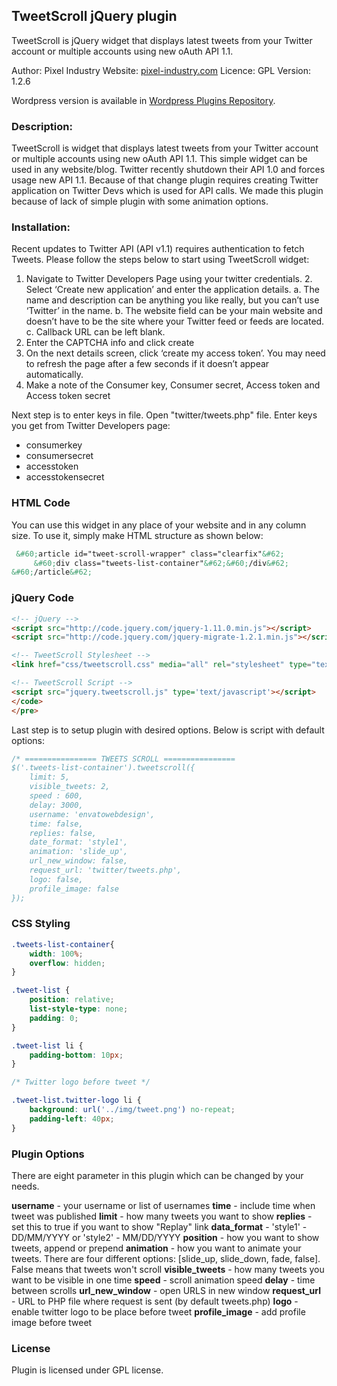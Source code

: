 ## TweetScroll jQuery plugin ##


TweetScroll is jQuery widget that displays latest tweets from your Twitter account or multiple accounts 
using new oAuth API 1.1. 

Author: Pixel Industry
Website: [pixel-industry.com](pixel-industry.com)
Licence: GPL
Version: 1.2.6

Wordpress version is available in [Wordpress Plugins Repository](http://wordpress.org/plugins/tweetscroll-widget/).

### Description: ###

TweetScroll is widget that displays latest tweets from your Twitter account or multiple accounts using new 
oAuth API 1.1. This simple widget can be used in any website/blog. Twitter recently shutdown their API 1.0 
and forces usage new API 1.1. Because of that change plugin requires creating Twitter application on Twitter 
Devs which is used for API calls. We made this plugin because of lack of simple plugin with some animation options.

### Installation: ###

Recent updates to Twitter API (API v1.1) requires authentication to fetch Tweets. Please follow the steps below to start using TweetScroll widget:

1. Navigate to Twitter Developers Page using your twitter credentials. 2. Select ‘Create new application’ and enter the application details.
a. The name and description can be anything you like really, but you can’t use ‘Twitter’ in the name.
b. The website field can be your main website and doesn’t have to be the site where your Twitter feed or feeds are located.
c. Callback URL can be left blank.
3. Enter the CAPTCHA info and click create
4. On the next details screen, click ‘create my access token’. You may need to refresh the page after a few seconds if it doesn’t appear automatically.
5. Make a note of the Consumer key, Consumer secret, Access token and Access token secret


Next step is to enter keys in file. Open "twitter/tweets.php" file. Enter keys you get from Twitter Developers page:
* consumerkey
* consumersecret
* accesstoken
* accesstokensecret

### HTML Code ###

You can use this widget in any place of your website and in any column size. To use it, 
simply make HTML structure as shown below:

```HTML
 &#60;article id="tweet-scroll-wrapper" class="clearfix"&#62;
     &#60;div class="tweets-list-container"&#62;&#60;/div&#62;
&#60;/article&#62;
```

### jQuery Code ###

```HTML
<!-- jQuery -->
<script src="http://code.jquery.com/jquery-1.11.0.min.js"></script>
<script src="http://code.jquery.com/jquery-migrate-1.2.1.min.js"></script>

<!-- TweetScroll Stylesheet -->
<link href="css/tweetscroll.css" media="all" rel="stylesheet" type="text/css"/>

<!-- TweetScroll Script -->
<script src="jquery.tweetscroll.js" type='text/javascript'></script>
</code>
</pre>
```

Last step is to setup plugin with desired options. Below is script with default options:

```JavaScript
/* ================ TWEETS SCROLL ================ 
$('.tweets-list-container').tweetscroll({ 
    limit: 5,
    visible_tweets: 2,
    speed : 600,
    delay: 3000,
    username: 'envatowebdesign',
    time: false,
    replies: false,
    date_format: 'style1',
    animation: 'slide_up',
    url_new_window: false,
    request_url: 'twitter/tweets.php',
    logo: false,
    profile_image: false
});
```

### CSS Styling ###

```CSS
.tweets-list-container{
    width: 100%;
    overflow: hidden;
}

.tweet-list {
    position: relative;
    list-style-type: none;
    padding: 0;
}

.tweet-list li {
    padding-bottom: 10px;
}

/* Twitter logo before tweet */

.tweet-list.twitter-logo li {
    background: url('../img/tweet.png') no-repeat;
    padding-left: 40px;
}
```

### Plugin Options ###

There are eight parameter in this plugin which can be changed by your needs.

**username** - your username or list of usernames
**time** - include time when tweet was published
**limit** - how many tweets you want to show
**replies** - set this to true if you want to show "Replay" link
**data_format** - 'style1' - DD/MM/YYYY or 'style2' - MM/DD/YYYY
**position** - how you want to show tweets, append or prepend
**animation** - how you want to animate your tweets. There are four different options: [slide_up, slide_down, fade, false]. False means that tweets won't scroll
**visible_tweets** - how many tweets you want to be visible in one time
**speed** - scroll animation speed
**delay** - time between scrolls
**url_new_window** - open URLS in new window
**request_url** - URL to PHP file where request is sent (by default tweets.php)
**logo** - enable twitter logo to be place before tweet
**profile_image** - add profile image before tweet

### License ###
Plugin is licensed under GPL license.
